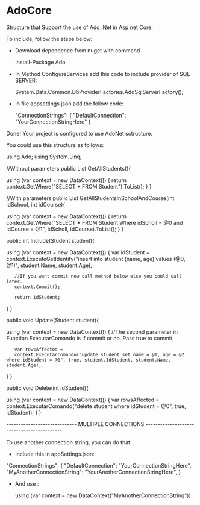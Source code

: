 # AdoCore
Structure that Support the use of Ado .Net in Asp net Core.

To include, follow the steps below:

- Download dependence from nuget with command 
  
  Install-Package Ado

- In Method ConfigureServices add this code to include provider of SQL SERVER:
  
  System.Data.Common.DbProviderFactories.AddSqlServerFactory();
  
- In file appsettings.json add the follow code:
  
  "ConnectionStrings": {
    "DefaultConnection": "YourConnectionStringHere"
  }
 
Done! Your project is configured to use AdoNet sctructure.

You could use this structure as follows:

using Ado;
using System.Linq;

//Without parameters
public List<Student> GetAllStudents(){
   
   using (var context = new DataContext())
   {
       return context.GetWhere<Student>("SELECT * FROM Student").ToList();
   }
}

//With parameters
public List<Student> GetAllStudentsInSchoolAndCourse(int idSchool, int idCourse){
   
   using (var context = new DataContext())
   {
       return context.GetWhere<Student>("SELECT * FROM Student Where idScholl = @0 and idCourse = @1", idScholl, idCourse).ToList();
   }
}

public int Include(Student student){
   
   using (var context = new DataContext())
   {
       var idStudent = context.ExecuteGetIdentity("insert into student (name, age) values (@0, @1)", student.Name, student.Age);
       
       //If you want commit now call method below else you could call later.
       context.Commit();
       
       return idStudent;  
   }
}

public void Update(Student student){
   
   using (var context = new DataContext())
   {
       //The second parameter in Function ExecutarComando is if commit or no. Pass true to commit.
       
       var rowsAffected = 
       context.ExecutarComando("update student set name = @1, age = @2 where idStudent = @0", true, student.IdStudent, student.Name, student.Age);
   }
}

public void Delete(int idStudent){
   
   using (var context = new DataContext())
   { 
       var rowsAffected = 
       context.ExecutarComando("delete student where idStudent = @0", true, idStudent);
   }
}

----------------------------- MULTIPLE CONNECTIONS -------------------------------------------

To use another connection string, you can do that: 

- Include this in appSettings.json:

"ConnectionStrings": {
    "DefaultConnection": "YourConnectionStringHere",
    "MyAnotherConnectionString": "YourAnotherConnectionStringHere",
  }

- And use :
  
  using (var context = new DataContext("MyAnotherConnectionString"))



  

